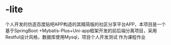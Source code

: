 # -lite
个人开发的仿造百度贴吧APP构造的其精简版的社区分享平台APP，本项目是一个基于SpringBoot +Mybatis-Plus+Uni-app框架开发的前后端分离项目，采用Restful设计风格，数据库使用Mysql，项目个人开发测试 作为课程作业
